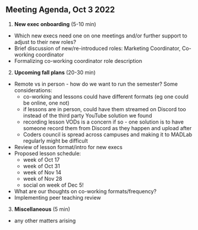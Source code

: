 ## Meeting Agenda, Oct 3 2022

1. **New exec onboarding** (5-10 min)

- Which new execs need one on one meetings and/or further support to adjust to their new roles?
- Brief discussion of new/re-introduced roles: Marketing Coordinator, Co-working coordinator
- Formalizing co-working coordinator role description

2. **Upcoming fall plans** (20-30 min)

- Remote vs in person - how do we want to run the semester? Some considerations:
    - co-working and lessons could have different formats (eg one could be online, one not)
    - if lessons are in person, could have them streamed on Discord too instead of the third party YouTube solution we found
    - recording lesson VODs is a concern if so - one solution is to have someone record them from Discord as they happen and upload after
    - Coders council is spread across campuses and making it to MADLab regularly might be difficult
- Review of lesson format/intro for new execs
- Proposed lesson schedule:
    - week of Oct 17
    - week of Oct 31
    - week of Nov 14
    - week of Nov 28
    - social on week of Dec 5! 
- What are our thoughts on co-working formats/frequency?
- Implementing peer teaching review

3. **Miscellaneous** (5 min)

- any other matters arising

